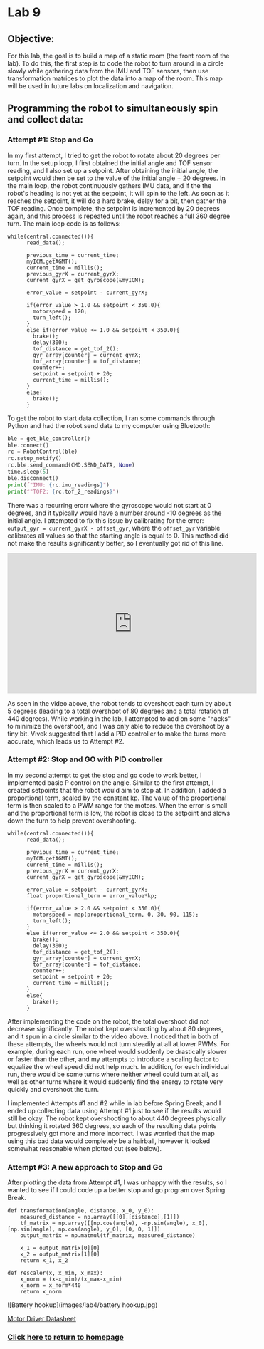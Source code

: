 # Lab 9

## Objective:
For this lab, the goal is to build a map of a static room (the front room of the lab). To do this, the first step is to code the robot to turn around in a circle slowly while gathering data from the IMU and TOF sensors, then use transformation matrices to plot the data into a map of the room. This map will be used in future labs on localization and navigation.

## Programming the robot to simultaneously spin and collect data:

### Attempt #1: Stop and Go
In my first attempt, I tried to get the robot to rotate about 20 degrees per turn. In the setup loop, I first obtained the initial angle and TOF sensor reading, and I also set up a setpoint. After obtaining the initial angle, the setpoint would then be set to the value of the initial angle + 20 degrees. In the main loop, the robot continuously gathers IMU data, and if the the robot's heading is not yet at the setpoint, it will spin to the left. As soon as it reaches the setpoint, it will do a hard brake, delay for a bit, then gather the TOF reading. Once complete, the setpoint is incremented by 20 degrees again, and this process is repeated until the robot reaches a full 360 degree turn. The main loop code is as follows:

```ccp
while(central.connected()){
      read_data();
      
      previous_time = current_time;
      myICM.getAGMT();
      current_time = millis();
      previous_gyrX = current_gyrX;
      current_gyrX = get_gyroscope(&myICM);

      error_value = setpoint - current_gyrX;
      
      if(error_value > 1.0 && setpoint < 350.0){
        motorspeed = 120;
        turn_left();     
      }
      else if(error_value <= 1.0 && setpoint < 350.0){
        brake();
        delay(300);
        tof_distance = get_tof_2();
        gyr_array[counter] = current_gyrX;
        tof_array[counter] = tof_distance;
        counter++;
        setpoint = setpoint + 20;
        current_time = millis();
      }
      else{
        brake();
      }
```

To get the robot to start data collection, I ran some commands through Python and had the robot send data to my computer using Bluetooth:

```python
ble = get_ble_controller()
ble.connect()
rc = RobotControl(ble)
rc.setup_notify()
rc.ble.send_command(CMD.SEND_DATA, None)
time.sleep(5)
ble.disconnect()
print(f"IMU: {rc.imu_readings}")
print(f"TOF2: {rc.tof_2_readings}")
```

There was a recurring erorr where the gyroscope would not start at 0 degrees, and it typically would have a number around -10 degrees as the initial angle. I attempted to fix this issue by calibrating for the error: ```output_gyr = current_gyrX - offset_gyr```, where the ```offset_gyr``` variable calibrates all values so that the starting angle is equal to 0. This method did not make the results significantly better, so I eventually got rid of this line.

<iframe width="560" height="315" src="https://www.youtube.com/embed/5Am0pRBLigA" title="YouTube video player" frameborder="0" allow="accelerometer; autoplay; clipboard-write; encrypted-media; gyroscope; picture-in-picture" allowfullscreen></iframe>

As seen in the video above, the robot tends to overshoot each turn by about 5 degrees (leading to a total overshoot of 80 degrees and a total rotation of 440 degrees). While working in the lab, I attempted to add on some "hacks" to minimize the overshoot, and I was only able to reduce the overshoot by a tiny bit. Vivek suggested that I add a PID controller to make the turns more accurate, which leads us to Attempt #2.

### Attempt #2: Stop and GO with PID controller
In my second attempt to get the stop and go code to work better, I implemented basic P control on the angle. Similar to the first attempt, I created setpoints that the robot would aim to stop at. In addition, I added a proportional term, scaled by the constant kp. The value of the proportional term is then scaled to a PWM range for the motors. When the error is small and the proportional term is low, the robot is close to the setpoint and slows down the turn to help prevent overshooting.

```ccp
while(central.connected()){
      read_data();
      
      previous_time = current_time;
      myICM.getAGMT();
      current_time = millis();
      previous_gyrX = current_gyrX;
      current_gyrX = get_gyroscope(&myICM);

      error_value = setpoint - current_gyrX;
      float proportional_term = error_value*kp;
      
      if(error_value > 2.0 && setpoint < 350.0){
        motorspeed = map(proportional_term, 0, 30, 90, 115);
        turn_left(); 
      }
      else if(error_value <= 2.0 && setpoint < 350.0){
        brake();
        delay(300);
        tof_distance = get_tof_2();
        gyr_array[counter] = current_gyrX;
        tof_array[counter] = tof_distance;
        counter++;
        setpoint = setpoint + 20;
        current_time = millis();
      }
      else{
        brake();
      }
```

After implementing the code on the robot, the total overshoot did not decrease significantly. The robot kept overshooting by about 80 degrees, and it spun in a circle similar to the video above. I noticed that in both of these attempts, the wheels would not turn steadily at all at lower PWMs. For example, during each run, one wheel would suddenly be drastically slower or faster than the other, and my attempts to introduce a scaling factor to equalize the wheel speed did not help much. In addition, for each individual run, there would be some turns where neither wheel could turn at all, as well as other turns where it would suddenly find the energy to rotate very quickly and overshoot the turn. 

I implemented Attempts #1 and #2 while in lab before Spring Break, and I ended up collecting data using Attempt #1 just to see if the results would still be okay. The robot kept overshooting to about 440 degrees physically but thinking it rotated 360 degrees, so each of the resulting data points progressively got more and more incorrect. I was worried that the map using this bad data would completely be a hairball, however it looked somewhat reasonable when plotted out (see below).

### Attempt #3: A new approach to Stop and Go
After plotting the data from Attempt #1, I was unhappy with the results, so I wanted to see if I could code up a better stop and go program over Spring Break.



```
def transformation(angle, distance, x_0, y_0):
    measured_distance = np.array([[0],[distance],[1]])
    tf_matrix = np.array([[np.cos(angle), -np.sin(angle), x_0], [np.sin(angle), np.cos(angle), y_0], [0, 0, 1]])
    output_matrix = np.matmul(tf_matrix, measured_distance)
    
    x_1 = output_matrix[0][0]
    x_2 = output_matrix[1][0]
    return x_1, x_2
```

```
def rescaler(x, x_min, x_max):
    x_norm = (x-x_min)/(x_max-x_min)
    x_norm = x_norm*440
    return x_norm
```


![Battery hookup](images/lab4/battery hookup.jpg)

[Motor Driver Datasheet](https://www.ti.com/lit/ds/symlink/drv8833.pdf?HQS=dis-dk-null-digikeymode-dsf-pf-null-wwe&ts=1646507944819&ref_url=https%253A%252F%252Fcei-lab.github.io%252F)

### [Click here to return to homepage](https://lyl24.github.io/lyl24-ece4960)
